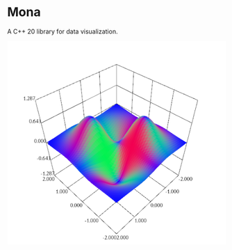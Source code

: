 # Mona

A C++ 20 library for data visualization.

<p align="center">
  <img src="images/surface.png">
</p>
